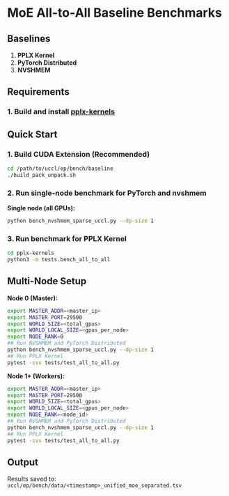 # MoE All-to-All Baseline Benchmarks

## Baselines

1. **PPLX Kernel**  
2. **PyTorch Distributed**  
3. **NVSHMEM**  


## Requirements
### 1. Build and install [pplx-kernels](https://github.com/perplexityai/pplx-kernels)

## Quick Start


### 1. Build CUDA Extension (Recommended)

```bash
cd /path/to/uccl/ep/bench/baseline
./build_pack_unpack.sh
```

### 2. Run single-node benchmark for PyTorch and nvshmem 

**Single node (all GPUs):**
```bash
python bench_nvshmem_sparse_uccl.py --dp-size 1
```

### 3. Run benchmark for PPLX Kernel

```bash
cd pplx-kernels
python3 -m tests.bench_all_to_all
```


## Multi-Node Setup

**Node 0 (Master):**
```bash
export MASTER_ADDR=<master_ip>
export MASTER_PORT=29500
export WORLD_SIZE=<total_gpus>
export WORLD_LOCAL_SIZE=<gpus_per_node>
export NODE_RANK=0
## Run NVSHMEM and PyTorch Distributed
python bench_nvshmem_sparse_uccl.py --dp-size 1
## Run PPLX Kernel
pytest -svx tests/test_all_to_all.py 
```



**Node 1+ (Workers):**
```bash
export MASTER_ADDR=<master_ip>
export MASTER_PORT=29500
export WORLD_SIZE=<total_gpus>
export WORLD_LOCAL_SIZE=<gpus_per_node>
export NODE_RANK=<node_id>
## Run NVSHMEM and PyTorch Distributed
python bench_nvshmem_sparse_uccl.py --dp-size 1
## Run PPLX Kernel
pytest -svx tests/test_all_to_all.py 
```

## Output

Results saved to: `uccl/ep/bench/data/<timestamp>_unified_moe_separated.tsv`





